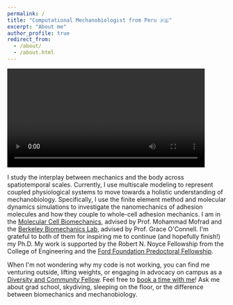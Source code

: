 ```yaml
---
permalink: /
title: "Computational Mechanobiologist from Peru 🇵🇪"
excerpt: "About me"
author_profile: true
redirect_from: 
  - /about/
  - /about.html
---
```


<video src = "{{ dredremontes.github.io }}/images/mim_summary.mp4" controls="controls" width = "90%" style="max-width: 360 px;"></video>

I study the interplay between mechanics and the body across spatiotemporal scales. Currently, I use multiscale modeling to represent coupled physiological systems to move towards a holistic understanding of mechanobiology. Specifically, I use the finite element method and molecular dynamics simulations to investigate the nanomechanics of adhesion molecules and how they couple to whole-cell adhesion mechanics. I am in the [Molecular Cell Biomechanics](https://biomechanics.berkeley.edu), advised by Prof. Mohammad Mofrad and the [Berkeley Biomechanics Lab](https://oconnell.berkeley.edu), advised by Prof. Grace O'Connell. I'm grateful to both of them for inspiring me to continue (and hopefully finish!) my Ph.D. My work is supported by the Robert N. Noyce Fellowship from the College of Engineering and the [Ford Foundation Predoctoral Fellowship](https://sites.nationalacademies.org/PGA/FordFellowships/PGA_171962).

When I'm not wondering why my code is not working, you can find me venturing outside, lifting weights, or engaging in advocacy on campus as a [Diversity and Community Fellow](https://grad.berkeley.edu/graduate-diversity/contact-ogd/diversity-and-community-fellows/). Feel free to [book a time with me](https://calendar.google.com/calendar/u/0/selfsched?sstoken=UUVMdFFqWTlZNmx0fGRlZmF1bHR8M2JmZDhjNTdmNjI4MTg4ZjU4N2UxNjQ2YzY4YjU1ZTU)! Ask me about grad school, skydiving, sleeping on the floor, or the difference between biomechanics and mechanobiology. 